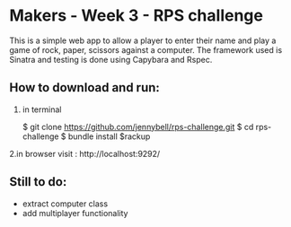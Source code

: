 # Makers - Week 3 - RPS challenge

This is a simple web app to allow a player to enter their name and play a game of rock, paper, scissors against a computer. The framework used is Sinatra and testing is done using Capybara and Rspec.

## How to download and run:

1. in terminal

    $ git clone https://github.com/jennybell/rps-challenge.git
    $ cd rps-challenge
    $ bundle install
    $rackup

2.in browser visit : http://localhost:9292/

## Still to do:
- extract computer class
- add multiplayer functionality